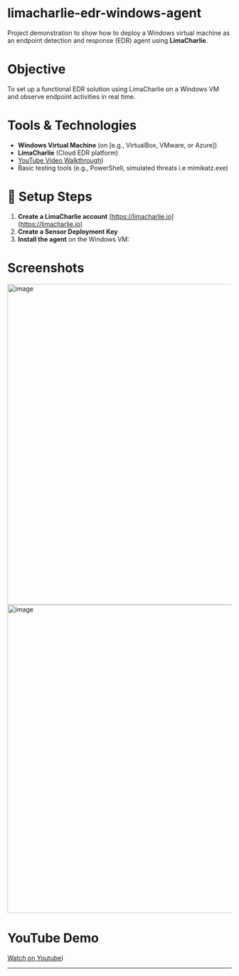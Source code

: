 # limacharlie-edr-windows-agent
Project demonstration to show how to deploy a Windows virtual machine as an endpoint detection and response (EDR) agent using **LimaCharlie**.

# Objective

To set up a functional EDR solution using LimaCharlie on a Windows VM and observe endpoint activities in real time.

# Tools & Technologies

- **Windows Virtual Machine** (on [e.g., VirtualBox, VMware, or Azure])
- **LimaCharlie** (Cloud EDR platform)
- [YouTube Video Walkthrough](https://www.youtube.com/watch?v=xssboj8CgPk))
- Basic testing tools (e.g., PowerShell, simulated threats i.e mimikatz.exe)

# 🧪 Setup Steps

1. **Create a LimaCharlie account** [https://limacharlie.io](https://limacharlie.io)
2. **Create a Sensor Deployment Key**
3. **Install the agent** on the Windows VM:


# Screenshots

   <img width="1885" height="720" alt="image" src="https://github.com/user-attachments/assets/fe7e52d6-775f-47c8-8ab0-2411852dddbb" />
   <img width="816" height="692" alt="image" src="https://github.com/user-attachments/assets/ea40ff9a-3552-4156-96b6-39e5314c4f14" />

# YouTube Demo

[Watch on Youtube](https://www.youtube.com/watch?v=xssboj8CgPk))

---

